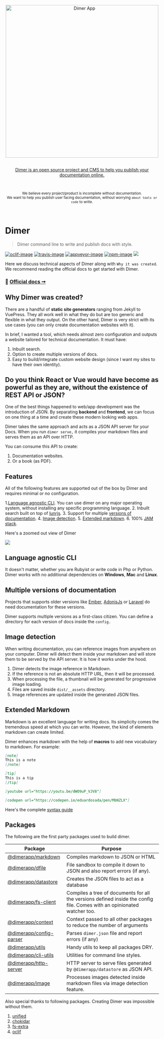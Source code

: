<div align="center">
  <div>
    <img width="500" src="https://res.cloudinary.com/adonisjs/image/upload/q_100/v1532274184/Dimer_Readme_Banner_lyy7wv.svg" alt="Dimer App">
  </div>
  <br>
  <p>
    <a href="https://dimerapp.com/what-is-dimer">
      Dimer is an open source project and CMS to help you publish your documentation online.
    </a>
  </p>
  <br>
  <p>
    <sub>We believe every project/product is incomplete without documentation. <br /> We want to help you publish user facing documentation, without worrying <code>about tools or code</code> to write.</sub>
  </p>
  <br>
</div>

# Dimer
> Dimer command line to write and publish docs with style.

[![oclif-image]][oclif-url]
[![travis-image]][travis-url]
[![appveyor-image]][appveyor-url]
[![npm-image]][npm-url]
![](https://img.shields.io/badge/Uses-Typescript-294E80.svg?style=flat-square&colorA=ddd)

Here we discuss technical aspects of Dimer along with `Why it was created`. We recommend reading the official docs to get started with Dimer.

### 💁 [Official docs ➞](https://guides.dimerapp.org)

## Why Dimer was created?
There are a handful of **static site generators** ranging from Jekyll to VuePress. They all work well in what they do but are too generic and flexible in what they output. On the other hand, Dimer is very strict with its use cases (you can only create documentation websites with it).

In brief, I wanted a tool, which needs almost zero configuration and outputs a website tailored for technical documentation. It must have:

1. Inbuilt search.
2. Option to create multiple versions of docs.
3. Easy to build/integrate custom website design (since I want my sites to have their own identity).

## Do you think React or Vue would have become as powerful as they are, without the existence of REST API or JSON?

One of the best things happened to web/app development was the introduction of JSON. By separating **backend** and **frontend**, we can focus on one thing at a time and create these modern looking web apps.

Dimer takes the same approach and acts as a JSON API server for your Docs. When you run `dimer serve,` it compiles your markdown files and serves them as an API over HTTP.

You can consume this API to create:

1. Documentation websites.
2. Or a book (as PDF).

## Features
All of the following features are supported out of the box by Dimer and requires minimal or no configuration.

1.[Language agnostic CLI](#language-agnostic-cli). You can use dimer on any major operating system, without installing any specific programming language.
2. Inbuilt search built on top of [lunrjs](https://lunrjs.com/).
3. Support for multiple [versions of documentation](#multiple-versions-of-documentation).
4. [Image detection](#image-detection).
5. [Extended markdown](#extended-markdown).
6. 100% [JAM stack](https://jamstack.org/).

Here's a zoomed out view of Dimer

![](https://res.cloudinary.com/adonisjs/image/upload/v1533132137/dimer-zoomed-out-view_jdarwr.svg)

## Language agnostic CLI

It doesn't matter, whether you are Rubyist or write code in Php or Python. Dimer works with no additional dependencies on **Windows**, **Mac** and **Linux**.

## Multiple versions of documentation

Projects that supports older versions like [Ember](https://www.emberjs.com/), [AdonisJs](https://adonisjs.com) or [Laravel](http://laravel.com/) do need documentation for these versions.

Dimer supports multiple versions as a first-class citizen. You can define a directory for each version of docs inside the `config.`

## Image detection

When writing documentation, you can reference images from anywhere on your computer. Dimer will detect them inside your markdown and will store them to be served by the API server. It is how it works under the hood.

1. Dimer detects the image reference in Markdown.
2. If the reference is not an absolute HTTP URL, then it will be processed.
3. When processing the file, a thumbnail will be generated for progressive image loading.
4. Files are saved inside `dist/__assets` directory.
5. Image references are updated inside the generated JSON files.

## Extended Markdown

Markdown is an excellent language for writing docs. Its simplicity comes the tremendous speed at which you can write. However, the kind of elements markdown can create limited. 

Dimer enhances markdown with the help of **macros** to add new vocabulary to markdown. For example:

```md
[note]
This is a note
[/note]
```

```md
[tip]
This is a tip
[/tip]
```


```md
[youtube url="https://youtu.be/dWO9uP_VJV8"]
```

```md
[codepen url="https://codepen.io/eduardosada/pen/MbNZLX"]
```

Here's the complete [syntax guide](https://dimerapp.com/syntax-guide)

## Packages
The following are the first party packages used to build dimer.

| Package | Purpose |
|----------|----------|
| [@dimerapp/markdown](https://github.com/dimerapp/markdown)  | Compiles markdown to JSON or HTML |
| [@dimerapp/dfile](https://github.com/dimerapp/dfile) | File sandbox to compile it down to JSON and also report errors (if any).|
| [@dimerapp/datastore](https://github.com/dimerapp/datastore)   | Creates the JSON files to act as a database |
| [@dimerapp/fs-client](https://github.com/dimerapp/fs-client)  | Compiles a tree of documents for all the versions defined inside the config file. Comes with an opinionated watcher too.|
| [@dimerapp/context](https://github.com/dimerapp/context) | Context passed to all other packages to reduce the number of arguments |
| [@dimerapp/config-parser](https://github.com/dimerapp/config-parser) | Parses `dimer.json` file and report errors (if any)
| [@dimerapp/utils](https://github.com/dimerapp/utils) | Handy utils to keep all packages DRY. |
| [@dimerapp/cli-utils](https://github.com/dimerapp/cli-utils) | Utilities for command line styles. |
| [@dimerapp/http-server](https://github.com/dimerapp/http-server) | HTTP server to serve files generated by `@dimerapp/datastore` as JSON API. |
| [@dimerapp/image](https://github.com/dimerapp/image) | Processes images detected inside markdown files via image detection feature. |

Also special thanks to following packages. Creating Dimer was impossible without them.

1. [unified](https://github.com/unifiedjs/unified)
2. [chokidar](https://github.com/paulmillr/chokidar)
3. [fs-extra](https://www.npmjs.com/package/fs-extra)
4. [oclif](https://oclif.io/)


[travis-image]: https://img.shields.io/travis/dimerapp/cli/master.svg?style=flat-square&logo=travis
[travis-url]: https://travis-ci.org/dimerapp/cli "travis"

[appveyor-image]: https://img.shields.io/appveyor/ci/thetutlage/cli/master.svg?style=flat-square&logo=appveyor
[appveyor-url]: https://ci.appveyor.com/project/thetutlage/cli "appveyor"

[npm-image]: https://img.shields.io/npm/v/@dimerapp/cli.svg?style=flat-square&logo=npm
[npm-url]: https://npmjs.org/package/@dimerapp/cli "npm"

[oclif-image]: https://img.shields.io/badge/cli-oclif-brightgreen.svg?style=flat-square
[oclif-url]: https://oclif.io
